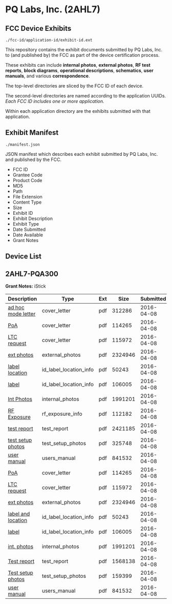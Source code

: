 # PQ Labs, Inc. (2AHL7)
## FCC Device Exhibits

```
./fcc-id/application-id/exhibit-id.ext
```

This repository contains the exhibit documents submitted by PQ Labs, Inc. to (and published by) the FCC as part of the device certification process.

These exhibits can include **internal photos**, **external photos**, **RF test reports**, **block diagrams**, **operational descriptions**, **schematics**, **user manuals**, and various **correspondence**.

The top-level directories are sliced by the FCC ID of each device.

The second-level directories are named according to the application UUIDs. *Each FCC ID includes one or more application.*

Within each application directory are the exhibits submitted with that application. 

## Exhibit Manifest

```
./manifest.json
```

JSON manifest which describes each exhibit submitted by PQ Labs, Inc. and published by the FCC.

- FCC ID
- Grantee Code
- Product Code
- MD5
- Path
- File Extension
- Content Type
- Size
- Exhibit ID
- Exhibit Description
- Exhibit Type
- Date Submitted
- Date Available
- Grant Notes

## Device List
## 2AHL7-PQA300
**Grant Notes:** iStick

| Description | Type | Ext | Size | Submitted | Available |
| ----------- | ---- | --- | ---- | --------- | --------- |
| [ad hoc mode letter](2AHL7-PQA300/b9d6c0961f50393fcb0e24faa890d4fc/2954159.pdf) | cover_letter | pdf | 312286 | 2016-04-08 | 2016-04-08 |
| [PoA](2AHL7-PQA300/b9d6c0961f50393fcb0e24faa890d4fc/2954162.pdf) | cover_letter | pdf | 114265 | 2016-04-08 | 2016-04-08 |
| [LTC request](2AHL7-PQA300/b9d6c0961f50393fcb0e24faa890d4fc/2954163.pdf) | cover_letter | pdf | 115972 | 2016-04-08 | 2016-04-08 |
| [ext photos](2AHL7-PQA300/b9d6c0961f50393fcb0e24faa890d4fc/2954160.pdf) | external_photos | pdf | 2324946 | 2016-04-08 | 2016-04-08 |
| [label location](2AHL7-PQA300/b9d6c0961f50393fcb0e24faa890d4fc/2954164.pdf) | id_label_location_info | pdf | 50243 | 2016-04-08 | 2016-04-08 |
| [label](2AHL7-PQA300/b9d6c0961f50393fcb0e24faa890d4fc/2954165.pdf) | id_label_location_info | pdf | 106005 | 2016-04-08 | 2016-04-08 |
| [Int Photos](2AHL7-PQA300/b9d6c0961f50393fcb0e24faa890d4fc/2954161.pdf) | internal_photos | pdf | 1991201 | 2016-04-08 | 2016-04-08 |
| [RF Exposure](2AHL7-PQA300/b9d6c0961f50393fcb0e24faa890d4fc/2954166.pdf) | rf_exposure_info | pdf | 112182 | 2016-04-08 | 2016-04-08 |
| [test report](2AHL7-PQA300/b9d6c0961f50393fcb0e24faa890d4fc/2954167.pdf) | test_report | pdf | 2421185 | 2016-04-08 | 2016-04-08 |
| [test setup photos](2AHL7-PQA300/b9d6c0961f50393fcb0e24faa890d4fc/2954191.pdf) | test_setup_photos | pdf | 325748 | 2016-04-08 | 2016-04-08 |
| [user manual](2AHL7-PQA300/b9d6c0961f50393fcb0e24faa890d4fc/2954168.pdf) | users_manual | pdf | 841532 | 2016-04-08 | 2016-04-08 |
| [PoA](2AHL7-PQA300/a6fe58d8fb1e780a11c8cc10d287f887/2954162.pdf) | cover_letter | pdf | 114265 | 2016-04-08 | 2016-04-08 |
| [LTC request](2AHL7-PQA300/a6fe58d8fb1e780a11c8cc10d287f887/2954163.pdf) | cover_letter | pdf | 115972 | 2016-04-08 | 2016-04-08 |
| [ext photos](2AHL7-PQA300/a6fe58d8fb1e780a11c8cc10d287f887/2954160.pdf) | external_photos | pdf | 2324946 | 2016-04-08 | 2016-04-08 |
| [label and location](2AHL7-PQA300/a6fe58d8fb1e780a11c8cc10d287f887/2954164.pdf) | id_label_location_info | pdf | 50243 | 2016-04-08 | 2016-04-08 |
| [label](2AHL7-PQA300/a6fe58d8fb1e780a11c8cc10d287f887/2954165.pdf) | id_label_location_info | pdf | 106005 | 2016-04-08 | 2016-04-08 |
| [int. photos](2AHL7-PQA300/a6fe58d8fb1e780a11c8cc10d287f887/2954161.pdf) | internal_photos | pdf | 1991201 | 2016-04-08 | 2016-04-08 |
| [Test report](2AHL7-PQA300/a6fe58d8fb1e780a11c8cc10d287f887/2954189.pdf) | test_report | pdf | 1568138 | 2016-04-08 | 2016-04-08 |
| [Test setup photos](2AHL7-PQA300/a6fe58d8fb1e780a11c8cc10d287f887/2954188.pdf) | test_setup_photos | pdf | 159399 | 2016-04-08 | 2016-04-08 |
| [user manual](2AHL7-PQA300/a6fe58d8fb1e780a11c8cc10d287f887/2954168.pdf) | users_manual | pdf | 841532 | 2016-04-08 | 2016-04-08 |
